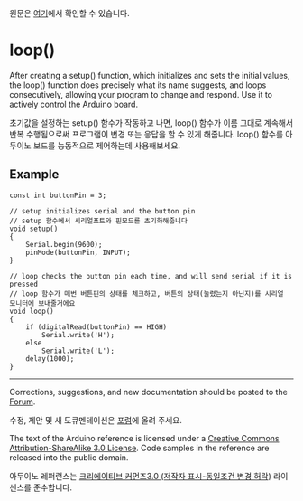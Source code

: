 원문은 [여기](https://www.arduino.cc/en/Reference/Loop)에서 확인할 수 있습니다.


loop()
========

After creating a setup() function, which initializes and sets the initial values, the loop() function does precisely what its name suggests, and loops consecutively, allowing your program to change and respond. Use it to actively control the Arduino board.

초기값을 설정하는 setup() 함수가 작동하고 나면, loop() 함수가 이름 그대로 계속해서 반복 수행됨으로써 프로그램이 변경 또는 응답을 할 수 있게 해줍니다. loop() 함수를 아두이노 보드를 능동적으로 제어하는데 사용해보세요. 


Example
--------


	const int buttonPin = 3;

 	// setup initializes serial and the button pin
	// setup 함수에서 시리얼포트와 핀모드를 초기화해줍니다
 	void setup()
 	{
		Serial.begin(9600);
		pinMode(buttonPin, INPUT);
	}

	// loop checks the button pin each time, and will send serial if it is pressed
	// loop 함수가 매번 버튼핀의 상태를 체크하고, 버튼의 상태(눌렸는지 아닌지)를 시리얼 모니터에 보내줄거에요
	void loop()
	{
		if (digitalRead(buttonPin) == HIGH)
			Serial.write('H');
		else
			Serial.write('L');
		delay(1000);
	}

 
 
* * *

Corrections, suggestions, and new documentation should be posted to the [Forum](https://forum.arduino.cc/index.php/board,23.0.html).

수정, 제안 및 새 도큐멘테이션은 [포럼](https://forum.arduino.cc/index.php/board,23.0.html)에 올려 주세요.



The text of the Arduino reference is licensed under a [Creative Commons Attribution-ShareAlike 3.0 License](https://creativecommons.org/licenses/by-sa/3.0/). Code samples in the reference are released into the public domain.

아두이노 레퍼런스는 [크리에이티브 커먼즈3.0 (저작자 표시-동일조건 변경 허락)](https://creativecommons.org/licenses/by-sa/3.0/deed.ko) 라이센스를 준수합니다. 
